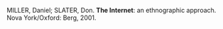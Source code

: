 MILLER, Daniel; SLATER, Don. **The Internet**: an ethnographic approach. Nova York/Oxford: Berg, 2001.